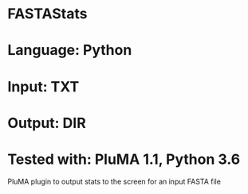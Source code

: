 # FASTAStats
# Language: Python
# Input: TXT
# Output: DIR
# Tested with: PluMA 1.1, Python 3.6

PluMA plugin to output stats to the screen for an input FASTA file
